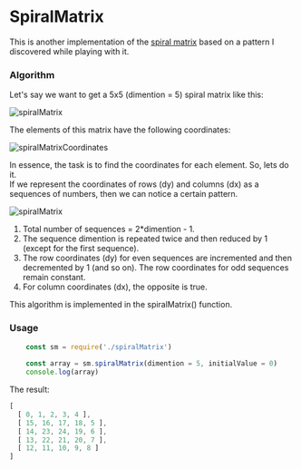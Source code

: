 # SpiralMatrix

This is another implementation of the [spiral matrix](http://rosettacode.org/wiki/Spiral_matrix) based on a pattern I discovered while playing with it.

### Algorithm
Let's say we want to get a 5x5 (dimention = 5) spiral matrix like this:

![spiralMatrix](https://github.com/victorizbitskiy/spiralMatrix/blob/main/docs/img/spiralMatrix-5x5.svg)

The elements of this matrix have the following coordinates:

![spiralMatrixCoordinates](https://github.com/victorizbitskiy/spiralMatrix/blob/main/docs/img/spiralMatrix_5x5_coordinates.svg)

In essence, the task is to find the coordinates for each element. So, lets do it.  
If we represent the coordinates of rows (dy) and columns (dx) as a sequences of numbers, then we can notice a certain pattern.

![spiralMatrix](https://github.com/victorizbitskiy/spiralMatrix/blob/main/docs/img/spiralMatrix-5x5_table.svg)

1. Total number of sequences = 2*dimention - 1.
2. The sequence dimention is repeated twice and then reduced by 1 (except for the first sequence).
3. The row coordinates (dy) for even sequences are incremented and then decremented by 1 (and so on). The row coordinates for odd sequences remain constant.
4. For column coordinates (dx), the opposite is true.

This algorithm is implemented in the spiralMatrix() function.

### Usage
```javascript
    const sm = require('./spiralMatrix')
    
    const array = sm.spiralMatrix(dimention = 5, initialValue = 0)
    console.log(array)
```  
The result:
```javascript
[
  [ 0, 1, 2, 3, 4 ],
  [ 15, 16, 17, 18, 5 ],
  [ 14, 23, 24, 19, 6 ],
  [ 13, 22, 21, 20, 7 ],
  [ 12, 11, 10, 9, 8 ]
]
```


